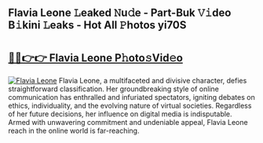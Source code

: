 ## Flavia Leone 𝙻eaked 𝙽u𝚍e - Part-Buk 𝚅𝚒deo B𝚒kini 𝙻eaks - Hot All 𝙿hotos yi70S

# <h2><a href="http://ld439ga.urlbe.top/?page=Flavia+Leone">🔗🔗👉👉 Flavia Leone P𝚑oto𝚜Vid𝚎o</a></h2>

[![Flavia Leone](https://i.imgur.com/eBuTRDB.gif)](http://ld439ga.urlbe.top/?page=Flavia+Leone)
Flavia Leone, a multifaceted and divisive character, defies straightforward classification. Her groundbreaking style of online communication has enthralled and infuriated spectators, igniting debates on ethics, individuality, and the evolving nature of virtual societies. Regardless of her future decisions, her influence on digital media is indisputable. Armed with unwavering commitment and undeniable appeal, Flavia Leone reach in the online world is far-reaching.
